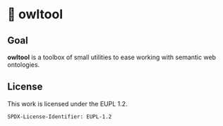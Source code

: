 # 🦉 owltool

## Goal
**owltool** is a toolbox of small utilities to ease working with semantic web ontologies.

## License

This work is licensed under the EUPL 1.2.

```
SPDX-License-Identifier: EUPL-1.2
```